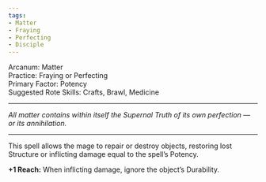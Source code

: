 ```yaml
---
tags:
- Matter
- Fraying
- Perfecting
- Disciple
---
```


Arcanum: Matter\
Practice: Fraying or Perfecting\
Primary Factor: Potency\
Suggested Rote Skills: Crafts, Brawl, Medicine

---

_All matter contains within itself the Supernal Truth of its own perfection — or its annihilation._

---

This spell allows the mage to repair or destroy objects, restoring lost Structure or inflicting damage equal to the spell’s Potency.

**+1 Reach:** When inflicting damage, ignore the object’s Durability.